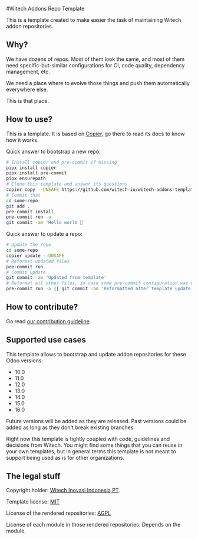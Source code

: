 #Witech Addons Repo Template

This is a template created to make easier the task of maintaining Witech addon
repositories.

## Why?

We have dozens of repos. Most of them look the same, and most of them need
specific-but-similar configurations for CI, code quality, dependency management, etc.

We need a place where to evolve those things and push them automatically everywhere
else.

This is that place.

## How to use?

This is a template. It is based on [Copier](https://github.com/pykong/copier), go there
to read its docs to know how it works.

Quick answer to bootstrap a new repo:

```bash
# Install copier and pre-commit if missing
pipx install copier
pipx install pre-commit
pipx ensurepath
# Clone this template and answer its questions
copier copy --UNSAFE https://github.com/witech-io/witech-addons-template some-repo
# Commit that
cd some-repo
git add .
pre-commit install
pre-commit run -a
git commit -am 'Hello world 🖖'
```

Quick answer to update a repo:

```bash
# Update the repo
cd some-repo
copier update --UNSAFE
# Reformat updated files
pre-commit run
# Commit update
git commit -am 'Updated from template'
# Reformat all other files, in case some pre-commit configuration was updated
pre-commit run -a || git commit -am 'Reformatted after template update'
```

## How to contribute?

Go read [our contribution guideline](CONTRIBUTING.md).

## Supported use cases

This template allows to bootstrap and update addon repositories for these Odoo versions:

- 10.0
- 11.0
- 12.0
- 13.0
- 14.0
- 15.0
- 16.0

Future versions will be added as they are released. Past versions could be added as long
as they don't break existing branches.

Right now this template is tightly coupled with code, guidelines and decisions from
Witech. You might find some things that you can reuse in your own templates, but in
general terms this template is not meant to support being used as is for other
organizations.

## The legal stuff

Copyright holder: [Witech Inovasi Indonesia,PT](https://witech.co.id/).

Template license: [MIT](LICENSE)

License of the rendered repositories: [AGPL](LICENSE.jinja)

License of each module in those rendered repositories: Depends on the module.
